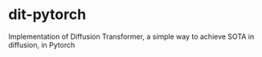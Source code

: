 # dit-pytorch
Implementation of Diffusion Transformer, a simple way to achieve SOTA in diffusion, in Pytorch
